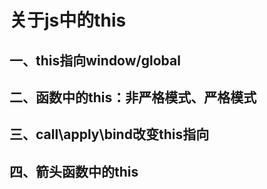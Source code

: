 # 关于js中的this
## 一、this指向window/global
## 二、函数中的this：非严格模式、严格模式
## 三、call\apply\bind改变this指向
## 四、箭头函数中的this